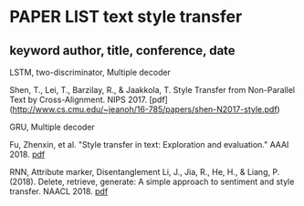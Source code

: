 # PAPER LIST text style transfer

keyword
author, title, conference, date
-------------------------------------------------------------
LSTM, two-discriminator, Multiple decoder 

Shen, T., Lei, T., Barzilay, R., & Jaakkola, T. Style Transfer from Non-Parallel Text by Cross-Alignment. NIPS 2017. [pdf] (http://www.cs.cmu.edu/~jeanoh/16-785/papers/shen-N2017-style.pdf)


GRU, Multiple decoder

Fu, Zhenxin, et al. "Style transfer in text: Exploration and evaluation." AAAI 2018. [pdf](https://ojs.aaai.org/index.php/AAAI/article/view/11330/11189)


RNN, Attribute marker, Disentanglement 
Li, J., Jia, R., He, H., & Liang, P. (2018). Delete, retrieve, generate: A simple approach to sentiment and style transfer. NAACL 2018. [pdf](https://arxiv.org/pdf/1804.06437.pdf)
